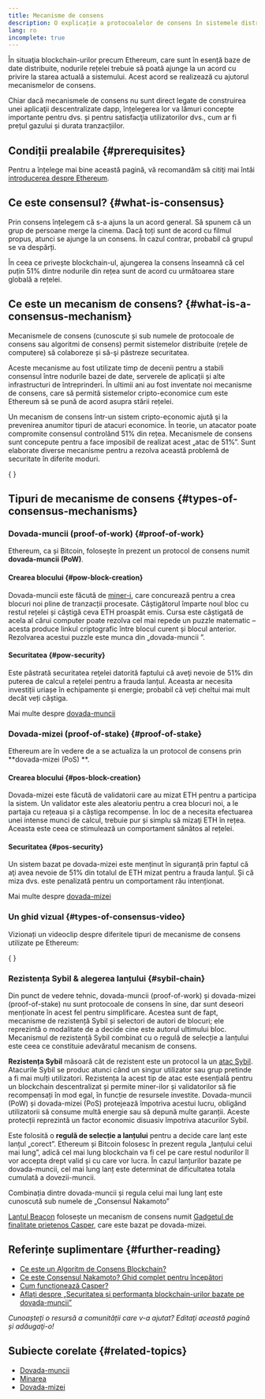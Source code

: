 ```yaml
---
title: Mecanisme de consens
description: O explicație a protocoalelor de consens în sistemele distribuite și a rolului pe care acestea îl joacă în Ethereum.
lang: ro
incomplete: true
---
```


În situaţia blockchain-urilor precum Ethereum, care sunt în esență baze de date distribuite, nodurile rețelei trebuie să poată ajunge la un acord cu privire la starea actuală a sistemului. Acest acord se realizează cu ajutorul mecanismelor de consens.

Chiar dacă mecanismele de consens nu sunt direct legate de construirea unei aplicaţii descentralizate dapp, înțelegerea lor va lămuri concepte importante pentru dvs. și pentru satisfacţia utilizatorilor dvs., cum ar fi prețul gazului și durata tranzacțiilor.

## Condiții prealabile \{#prerequisites}

Pentru a înțelege mai bine această pagină, vă recomandăm să citiţi mai întâi [introducerea despre Ethereum](/developers/docs/intro-to-ethereum/).

## Ce este consensul? \{#what-is-consensus}

Prin consens înțelegem că s-a ajuns la un acord general. Să spunem că un grup de persoane merge la cinema. Dacă toți sunt de acord cu filmul propus, atunci se ajunge la un consens. În cazul contrar, probabil că grupul se va despărți.

În ceea ce privește blockchain-ul, ajungerea la consens înseamnă că cel puțin 51% dintre nodurile din rețea sunt de acord cu următoarea stare globală a rețelei.

## Ce este un mecanism de consens? \{#what-is-a-consensus-mechanism}

Mecanismele de consens (cunoscute și sub numele de protocoale de consens sau algoritmi de consens) permit sistemelor distribuite (rețele de computere) să colaboreze și să-şi păstreze securitatea.

Aceste mecanisme au fost utilizate timp de decenii pentru a stabili consensul între nodurile bazei de date, serverele de aplicații și alte infrastructuri de întreprinderi. În ultimii ani au fost inventate noi mecanisme de consens, care să permită sistemelor cripto-economice cum este Ethereum să se pună de acord asupra stării rețelei.

Un mecanism de consens într-un sistem cripto-economic ajută şi la prevenirea anumitor tipuri de atacuri economice. În teorie, un atacator poate compromite consensul controlând 51% din rețea. Mecanismele de consens sunt concepute pentru a face imposibil de realizat acest „atac de 51%”. Sunt elaborate diverse mecanisme pentru a rezolva această problemă de securitate în diferite moduri.

{
	<YouTube id="dylgwcPH4EA" />
}

## Tipuri de mecanisme de consens \{#types-of-consensus-mechanisms}

### Dovada-muncii (proof-of-work) \{#proof-of-work}

Ethereum, ca și Bitcoin, folosește în prezent un protocol de consens numit **dovada-muncii (PoW)**.

#### Crearea blocului \{#pow-block-creation}

Dovada-muncii este făcută de [miner-i](/developers/docs/consensus-mechanisms/pow/mining/), care concurează pentru a crea blocuri noi pline de tranzacții procesate. Câștigătorul împarte noul bloc cu restul rețelei și câștigă ceva ETH proaspăt emis. Cursa este câștigată de acela al cărui computer poate rezolva cel mai repede un puzzle matematic – acesta produce linkul criptografic între blocul curent și blocul anterior. Rezolvarea acestui puzzle este munca din „dovada-muncii ”.

#### Securitatea \{#pow-security}

Este păstrată securitatea reţelei datorită faptului că aveţi nevoie de 51% din puterea de calcul a rețelei pentru a frauda lanțul. Aceasta ar necesita investiții uriașe în echipamente și energie; probabil că veți cheltui mai mult decât veți câștiga.

Mai multe despre [dovada-muncii](/developers/docs/consensus-mechanisms/pow/)

### Dovada-mizei (proof-of-stake) \{#proof-of-stake}

Ethereum are în vedere de a se actualiza la un protocol de consens prin **dovada-mizei (PoS) **.

#### Crearea blocului \{#pos-block-creation}

Dovada-mizei este făcută de validatorii care au mizat ETH pentru a participa la sistem. Un validator este ales aleatoriu pentru a crea blocuri noi, a le partaja cu rețeaua și a câștiga recompense. În loc de a necesita efectuarea unei intense munci de calcul, trebuie pur și simplu să mizaţi ETH în rețea. Aceasta este ceea ce stimulează un comportament sănătos al rețelei.

#### Securitatea \{#pos-security}

Un sistem bazat pe dovada-mizei este menținut în siguranță prin faptul că aţi avea nevoie de 51% din totalul de ETH mizat pentru a frauda lanțul. Și că miza dvs. este penalizată pentru un comportament rău intenționat.

Mai multe despre [dovada-mizei](/developers/docs/consensus-mechanisms/pos/)

### Un ghid vizual \{#types-of-consensus-video}

Vizionați un videoclip despre diferitele tipuri de mecanisme de consens utilizate pe Ethereum:

{
	<YouTube id="ojxfbN78WFQ" />
}

### Rezistența Sybil & alegerea lanțului \{#sybil-chain}

Din punct de vedere tehnic, dovada-muncii (proof-of-work) și dovada-mizei (proof-of-stake) nu sunt protocoale de consens în sine, dar sunt deseori menționate în acest fel pentru simplificare. Acestea sunt de fapt, mecanisme de rezistență Sybil și selectori de autori de blocuri; ele reprezintă o modalitate de a decide cine este autorul ultimului bloc. Mecanismul de rezistență Sybil combinat cu o regulă de selecție a lanțului este ceea ce constituie adevăratul mecanism de consens.

**Rezistența Sybil** măsoară cât de rezistent este un protocol la un [atac Sybil](https://wikipedia.org/wiki/Sybil_attack). Atacurile Sybil se produc atunci când un singur utilizator sau grup pretinde a fi mai mulți utilizatori. Rezistența la acest tip de atac este esențială pentru un blockchain descentralizat și permite miner-ilor și validatorilor să fie recompensați în mod egal, în funcție de resursele investite. Dovada-muncii (PoW) și dovada-mizei (PoS) protejează împotriva acestui lucru, obligând utilizatorii să consume multă energie sau să depună multe garanții. Aceste protecții reprezintă un factor economic disuasiv împotriva atacurilor Sybil.

Este folosită o **regulă de selecție a lanțului** pentru a decide care lanț este lanțul „corect”. Ethereum și Bitcoin folosesc în prezent regula „lanțului celui mai lung”, adică cel mai lung blockchain va fi cel pe care restul nodurilor îl vor accepta drept valid și cu care vor lucra. În cazul lanțurilor bazate pe dovada-muncii, cel mai lung lanț este determinat de dificultatea totala cumulată a dovezii-muncii.

Combinația dintre dovada-muncii și regula celui mai lung lanț este cunoscută sub numele de „Consensul Nakamoto”

[Lanțul Beacon](/roadmap/beacon-chain/) folosește un mecanism de consens numit [Gadgetul de finalitate prietenos Casper](https://arxiv.org/abs/1710.09437), care este bazat pe dovada-mizei.

## Referințe suplimentare \{#further-reading}

- [Ce este un Algoritm de Consens Blockchain?](https://academy.binance.com/en/articles/what-is-a-blockchain-consensus-algorithm)
- [Ce este Consensul Nakamoto? Ghid complet pentru începători](https://blockonomi.com/nakamoto-consensus/)
- [Cum funcționează Casper?](https://medium.com/unitychain/intro-to-casper-ffg-9ed944d98b2d)
- [Aflați despre „Securitatea și performanța blockchain-urilor bazate pe dovada-muncii”](https://eprint.iacr.org/2016/555.pdf)

_Cunoașteți o resursă a comunității care v-a ajutat? Editaţi această pagină și adăugaţi-o!_

## Subiecte corelate \{#related-topics}

- [Dovada-muncii](/developers/docs/consensus-mechanisms/pow/)
- [Minarea](/developers/docs/consensus-mechanisms/pow/mining/)
- [Dovada-mizei](/developers/docs/consensus-mechanisms/pos/)
